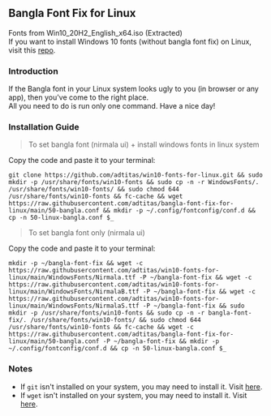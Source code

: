 ## Bangla Font Fix for Linux
Fonts from Win10_20H2_English_x64.iso (Extracted)<br>
If you want to install Windows 10 fonts (without bangla font fix) on Linux, visit this [repo](https://github.com/adtitas/win10-fonts-for-linux).

### Introduction
If the Bangla font in your Linux system looks ugly to you (in browser or any app), then you've come to the right place.<br>
All you need to do is run only one command. Have a nice day!

### Installation Guide

> To set bangla font (nirmala  ui) + install windows fonts in linux system<br>

Copy the code and paste it to your terminal:
```console
git clone https://github.com/adtitas/win10-fonts-for-linux.git && sudo mkdir -p /usr/share/fonts/win10-fonts && sudo cp -n -r WindowsFonts/. /usr/share/fonts/win10-fonts/ && sudo chmod 644 /usr/share/fonts/win10-fonts && fc-cache && wget https://raw.githubusercontent.com/adtitas/bangla-font-fix-for-linux/main/50-bangla.conf && mkdir -p ~/.config/fontconfig/conf.d && cp -n 50-linux-bangla.conf $_
```

> To set bangla font only (nirmala  ui)<br>

Copy the code and paste it to your terminal:
```console
mkdir -p ~/bangla-font-fix && wget -c https://raw.githubusercontent.com/adtitas/win10-fonts-for-linux/main/WindowsFonts/Nirmala.ttf -P ~/bangla-font-fix && wget -c https://raw.githubusercontent.com/adtitas/win10-fonts-for-linux/main/WindowsFonts/NirmalaB.ttf -P ~/bangla-font-fix && wget -c https://raw.githubusercontent.com/adtitas/win10-fonts-for-linux/main/WindowsFonts/NirmalaS.ttf -P ~/bangla-font-fix && sudo mkdir -p /usr/share/fonts/win10-fonts && sudo cp -n -r bangla-font-fix/. /usr/share/fonts/win10-fonts/ && sudo chmod 644 /usr/share/fonts/win10-fonts && fc-cache && wget -c https://raw.githubusercontent.com/adtitas/bangla-font-fix-for-linux/main/50-bangla.conf -P ~/bangla-font-fix && mkdir -p ~/.config/fontconfig/conf.d && cp -n 50-linux-bangla.conf $_
```
### Notes
* If `git` isn't installed on your system, you may need to install it. Visit [here](https://git-scm.com/download/linux).
* If `wget` isn't installed on your system, you may need to install it. Visit [here](https://www.tecmint.com/install-wget-in-linux).

